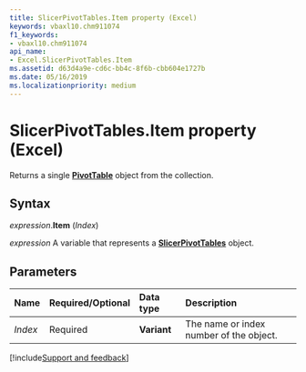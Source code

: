 ```yaml
---
title: SlicerPivotTables.Item property (Excel)
keywords: vbaxl10.chm911074
f1_keywords:
- vbaxl10.chm911074
api_name:
- Excel.SlicerPivotTables.Item
ms.assetid: d63d4a9e-cd6c-bb4c-8f6b-cbb604e1727b
ms.date: 05/16/2019
ms.localizationpriority: medium
---
```



# SlicerPivotTables.Item property (Excel)

Returns a single **[PivotTable](Excel.PivotTable.md)** object from the collection.


## Syntax

_expression_.**Item** (_Index_)

_expression_ A variable that represents a **[SlicerPivotTables](Excel.SlicerPivotTables.md)** object.


## Parameters

|Name|Required/Optional|Data type|Description|
|:-----|:-----|:-----|:-----|
| _Index_|Required| **Variant**|The name or index number of the object.|




[!include[Support and feedback](~/includes/feedback-boilerplate.md)]